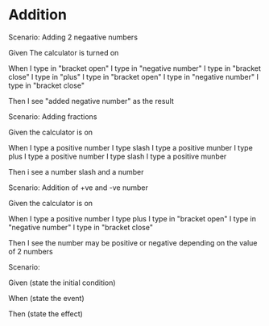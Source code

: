 # Addition

Scenario: Adding 2 negaative numbers
  
  Given The calculator is turned on

  When I type in "bracket open"
  I type in "negative number"
  I type in "bracket close"
  I type in "plus"
  I type in "bracket open"
  I type in "negative number"
  I type in "bracket close"
  
  Then I see "added negative number" as the result

Scenario: Adding fractions
  
  Given the calculator is on
  
  When I type a positive number
  I type slash
  I type a positive munber
  I type plus
  I type a positive number
  I type slash
  I type a positive munber
  
  Then i see a number slash and a number
  
Scenario: Addition of +ve and -ve number
  
  Given the calculator is on
  
  When I type a positive number
  I type plus
  I type in "bracket open"
  I type in "negative number"
  I type in "bracket close" 
  
  Then I see the number may be positive or negative depending on the value of 2 numbers
  
Scenario: 
  
  Given (state the initial condition)
  
  When (state the event)
  
  Then (state the effect)
  
